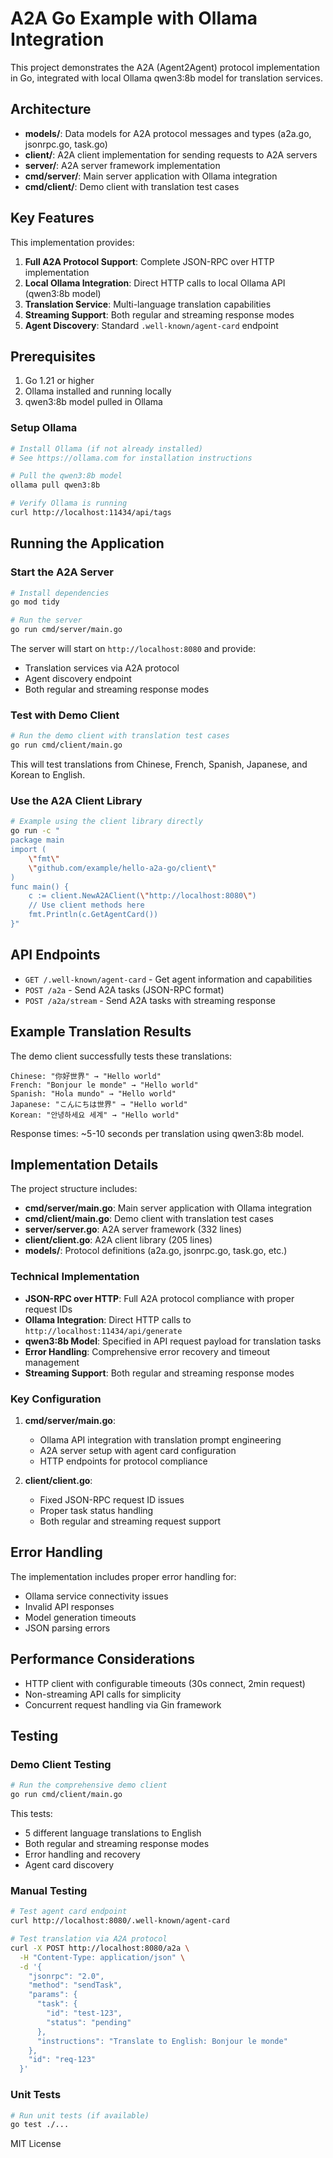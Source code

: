 # A2A Go Example with Ollama Integration

This project demonstrates the A2A (Agent2Agent) protocol implementation in Go, integrated with local Ollama qwen3:8b model for translation services.

## Architecture

- **models/**: Data models for A2A protocol messages and types (a2a.go, jsonrpc.go, task.go)
- **client/**: A2A client implementation for sending requests to A2A servers
- **server/**: A2A server framework implementation
- **cmd/server/**: Main server application with Ollama integration
- **cmd/client/**: Demo client with translation test cases

## Key Features

This implementation provides:

1. **Full A2A Protocol Support**: Complete JSON-RPC over HTTP implementation
2. **Local Ollama Integration**: Direct HTTP calls to local Ollama API (qwen3:8b model)
3. **Translation Service**: Multi-language translation capabilities
4. **Streaming Support**: Both regular and streaming response modes
5. **Agent Discovery**: Standard `.well-known/agent-card` endpoint

## Prerequisites

1. Go 1.21 or higher
2. Ollama installed and running locally
3. qwen3:8b model pulled in Ollama

### Setup Ollama

```bash
# Install Ollama (if not already installed)
# See https://ollama.com for installation instructions

# Pull the qwen3:8b model
ollama pull qwen3:8b

# Verify Ollama is running
curl http://localhost:11434/api/tags
```

## Running the Application

### Start the A2A Server

```bash
# Install dependencies
go mod tidy

# Run the server
go run cmd/server/main.go
```

The server will start on `http://localhost:8080` and provide:

- Translation services via A2A protocol
- Agent discovery endpoint
- Both regular and streaming response modes

### Test with Demo Client

```bash
# Run the demo client with translation test cases
go run cmd/client/main.go
```

This will test translations from Chinese, French, Spanish, Japanese, and Korean to English.

### Use the A2A Client Library

```bash
# Example using the client library directly
go run -c "
package main
import (
    \"fmt\"
    \"github.com/example/hello-a2a-go/client\"
)
func main() {
    c := client.NewA2AClient(\"http://localhost:8080\")
    // Use client methods here
    fmt.Println(c.GetAgentCard())
}"
```

## API Endpoints

- `GET /.well-known/agent-card` - Get agent information and capabilities
- `POST /a2a` - Send A2A tasks (JSON-RPC format)
- `POST /a2a/stream` - Send A2A tasks with streaming response

## Example Translation Results

The demo client successfully tests these translations:

```
Chinese: "你好世界" → "Hello world"
French: "Bonjour le monde" → "Hello world"
Spanish: "Hola mundo" → "Hello world"
Japanese: "こんにちは世界" → "Hello world"
Korean: "안녕하세요 세계" → "Hello world"
```

Response times: ~5-10 seconds per translation using qwen3:8b model.

## Implementation Details

The project structure includes:

- **cmd/server/main.go**: Main server application with Ollama integration
- **cmd/client/main.go**: Demo client with translation test cases
- **server/server.go**: A2A server framework (332 lines)
- **client/client.go**: A2A client library (205 lines)
- **models/**: Protocol definitions (a2a.go, jsonrpc.go, task.go, etc.)

### Technical Implementation

- **JSON-RPC over HTTP**: Full A2A protocol compliance with proper request IDs
- **Ollama Integration**: Direct HTTP calls to `http://localhost:11434/api/generate`
- **qwen3:8b Model**: Specified in API request payload for translation tasks
- **Error Handling**: Comprehensive error recovery and timeout management
- **Streaming Support**: Both regular and streaming response modes

### Key Configuration

1. **cmd/server/main.go**:

   - Ollama API integration with translation prompt engineering
   - A2A server setup with agent card configuration
   - HTTP endpoints for protocol compliance

2. **client/client.go**:
   - Fixed JSON-RPC request ID issues
   - Proper task status handling
   - Both regular and streaming request support

## Error Handling

The implementation includes proper error handling for:

- Ollama service connectivity issues
- Invalid API responses
- Model generation timeouts
- JSON parsing errors

## Performance Considerations

- HTTP client with configurable timeouts (30s connect, 2min request)
- Non-streaming API calls for simplicity
- Concurrent request handling via Gin framework

## Testing

### Demo Client Testing

```bash
# Run the comprehensive demo client
go run cmd/client/main.go
```

This tests:

- 5 different language translations to English
- Both regular and streaming response modes
- Error handling and recovery
- Agent card discovery

### Manual Testing

```bash
# Test agent card endpoint
curl http://localhost:8080/.well-known/agent-card

# Test translation via A2A protocol
curl -X POST http://localhost:8080/a2a \
  -H "Content-Type: application/json" \
  -d '{
    "jsonrpc": "2.0",
    "method": "sendTask",
    "params": {
      "task": {
        "id": "test-123",
        "status": "pending"
      },
      "instructions": "Translate to English: Bonjour le monde"
    },
    "id": "req-123"
  }'
```

### Unit Tests

```bash
# Run unit tests (if available)
go test ./...
```

MIT License
